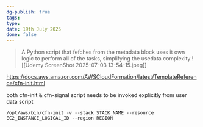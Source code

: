 ```yaml
---
dg-publish: true
tags: 
type: 
date: 19th July 2025
done: false
---
```


> A Python script that fefches from the metadata block uses it own logic to perform all of the tasks, simplifying the usedata complexity
![[Udemy ScreenShot 2025-07-03 13-54-15.jpeg]]

https://docs.aws.amazon.com/AWSCloudFormation/latest/TemplateReference/cfn-init.html

both cfn-init & cfn-signal script needs to be invoked explicitly from user data script

```
/opt/aws/bin/cfn-init -v --stack STACK_NAME --resource EC2_INSTANCE_LOGICAL_ID --region REGION
```

